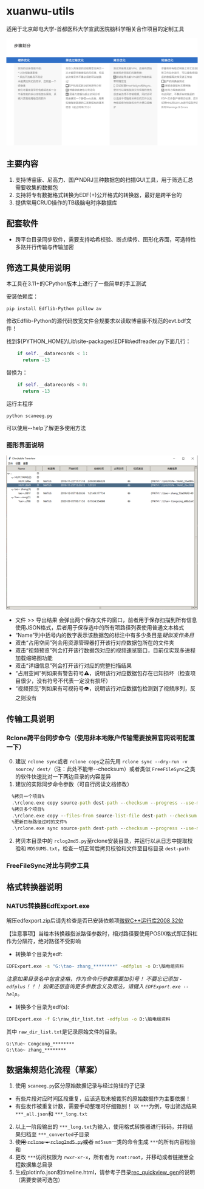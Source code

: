 # xuanwu-utils

适用于北京邮电大学-首都医科大学宣武医院脑科学相关合作项目的定制工具

![临床数据收集分阶段优化方案](images/临床数据收集分阶段优化方案.png)

## 主要内容

1. 支持博睿康、尼高力、国产NDRJ三种数据包的扫描GUI工具，用于筛选汇总需要收集的数据包
2. 支持将专有数据格式转换为EDF(+)公开格式的转换器，最好是跨平台的
3. 提供常用CRUD操作的TB级脑电时序数据库

## 配套软件

* 跨平台目录同步软件，需要支持哈希校验、断点续传、图形化界面，可选特性多路并行传输与传输加密

## 筛选工具使用说明

本工具在3.11+的CPython版本上进行了一些简单的手工测试

安装依赖库：

```shell
pip install Edflib-Python pillow av
```

修改Edflib-Python的源代码放宽文件合规要求以读取博睿康不规范的evt.bdf文件！

找到${PYTHON_HOME}\Lib\site-packages\EDFlib\edfreader.py下面几行：

```python
    if self.__datarecords < 1:
      return -13
```

替换为：

```python
    if self.__datarecords < 0:
      return -13
```

运行主程序

```shell
python scaneeg.py
```

可以使用--help了解更多使用方法

### 图形界面说明

![软件截图](images/软件截图.png)

* 文件 >> 导出结果 会弹出两个保存文件的窗口，前者用于保存扫描到所有信息使用JSON格式，后者用于保存选中的所有项路径列表使用普通文本格式
* “Name”列中括号内的数字表示该数据包的标注中有多少条目是*疑似发作条目*
* 双击“占用空间”列会用资源管理器打开该行对应数据包所在的文件夹
* 双击“视频预览”列会打开该行数据包对应的视频速览窗口，目前仅实现多进程加载缩略图功能
* 双击“详细信息”列会打开该行对应的完整扫描结果
* “占用空间”列如果有警告符号⚠，说明该行对应数据包存在已知损坏（检查项目很少，没有符号不代表一定没有损坏）
* “视频预览”列如果有可视符号👁，说明该行对应数据包检测到了视频序列，反之则没有

## 传输工具说明

### Rclone跨平台同步命令（使用非本地账户传输需要按照官网说明配置一下）

0. 建议 `rclone sync`或者 `rclone copy`之前先用 `rclone sync --dry-run -v source/ dest/`（注：此处不能带--checksum）或者类似 `FreeFileSync`之类的软件快速比对一下两边目录的内容差异
1. 建议的实际同步命令参数（可自行阅读文档修改）

```cmd
  %拷贝一个项目%
  .\rclone.exe copy source-path dest-path --checksum --progress --use-mmap --log-file=rclone.log --log-level DEBUG
  %拷贝多个项目%
  .\rclone.exe copy --files-from source-list-file dest-path --checksum --progress --use-mmap --log-file=rclone.log --log-level DEBUG  
  %更新目标路径过时的文件%
  .\rclone.exe sync source-path dest-path --checksum --progress --use-mmap --log-file=rclone.log --log-level DEBUG --interactive 
```

2. 拷贝本目录中的 `rclog2md5.py`至rclone安装目录，并运行以从日志中提取校验和 `MD5SUMS.txt`，检查一切正常后拷贝校验和文件至目标目录 `dest-path`

### FreeFileSync对比与同步工具

## 格式转换器说明

### NATUS转换器EdfExport.exe

解压edfexport.zip后请先检查是否已安装依赖项[微软C++运行库2008 32位](vcredist_x86.exe)

【注意事项】当给本转换器指派路径参数时，相对路径要使用POSIX格式即正斜杠作为分隔符，绝对路径不受影响

* 转换单个目录为edf:

```cmd
EDFExport.exe -s "G:\tao~ zhang_********" -edfplus -o D:\脑电组资料
```

*注意如果目录名中包含空格，作为命令行参数需要加引号！*
*不要忘记添加 `-edfplus`！！！*
*如果还想查询更多参数含义及用法，请键入 `EDFExport.exe --help`。*

* 转换多个目录为edf(s):

```cmd
EDFExport.exe -f G:\raw_dir_list.txt -edfplus -o D:\脑电组资料
```

其中 `raw_dir_list.txt`是记录原始文件的目录。

```text
G:\Yue~ Congcong_********
G:\tao~ zhang_********
```

## 数据集规范化流程（草案）

1. 使用 `scaneeg.py`区分原始数据记录与经过剪辑的子记录

* 有些片段对应时间区段重复，应该选取未被裁剪的原始数据作为主要依据！
* 有些发作被重复计数，需要手动整理时仔细甄别！
  以 `***`为例，导出筛选结果 `***_all.json`和 `***_long.txt`

2. 以上一阶段输出的 `***_long.txt`为输入，使用格式转换器进行转码，并将结果归档至 `***_converted`子目录
3. ~~使用 `rclone` + `rclog2md5.py`或者~~ `md5sum`一类的命令生成 `***`的所有内容检验和
4. 更改 `***`访问权限为 `rwxr-xr-x`，所有者为 `root:root`，并移动或者链接至全程数据集总目录
5. 生成plotinfo.json和timeline.html，请参考子目录[rec_quickview_gen](./rec_quickview_gen/README.md)的说明（需要安装可选包）
